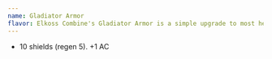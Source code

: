 ```yaml
---
name: Gladiator Armor
flavor: Elkoss Combine's Gladiator Armor is a simple upgrade to most heavy armor.
---
```

- 10 shields (regen 5). +1 AC